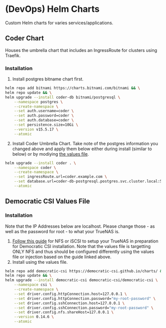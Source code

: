 # (DevOps) Helm Charts
Custom Helm charts for varies services/applications.

## Coder Chart

Houses the umbrella chart that includes an IngressRoute for clusters using Traefik. 

### Installation
1. Install postgres bitname chart first.
```bash
helm repo add bitnami https://charts.bitnami.com/bitnami && \
helm repo update && \
helm upgrade --install coder-db bitnami/postgresql \
    --namespace postgres \
    --create-namespace \
    --set auth.username=coder \
    --set auth.password=coder \
    --set auth.database=coder \
    --set persistence.size=10Gi \
    --version v15.5.17 \
    --atomic
```
2. Install Coder Umbrella Chart. Take note of the postgres information you changed above and apply them below either during install (similar to below) or by modiying [the values file](coder/values.yaml).
```bash
helm upgrade --install coder . \
    --namespace coder \
    --create-namespace \
    --set ingressRoute.url=coder.example.com \
    --set database.url=coder-db-postgresql.postgres.svc.cluster.local:5432 \
    --atomic
```

## Democratic CSI Values File
### Installation
Note that the IP Addresses below are localhost. Please change those - as well as the password for root - to what your TrueNAS is.
1. [Follow this guide](https://jonathangazeley.com/2021/01/05/using-truenas-to-provide-persistent-storage-for-kubernetes/) for NFS or iSCSI to setup your TrueNAS in preparation for Democratic CSI installation. Note that the values file is targetting ONLY NFS and thus should be configured differently using the values file or injection based on the guide linked above.
2. Install using the values file.
```bash
helm repo add democratic-csi https://democratic-csi.github.io/charts/ && \
helm repo update && \
helm upgrade --install democratic-csi democratic-csi/democratic-csi \
    --namespace csi \
    --create-namespace \
    --set driver.config.httpConnection.host=127.0.0.1 \
    --set driver.config.httpConnection.password="my-root-password" \
    --set driver.config.sshConnection.host=127.0.0.1 \
    --set driver.config.sshConnection.password="my-root-password" \
    --set driver.config.nfs.shareHost=127.0.0.1 \
    --version 0.14.6 \
    --atomic
```